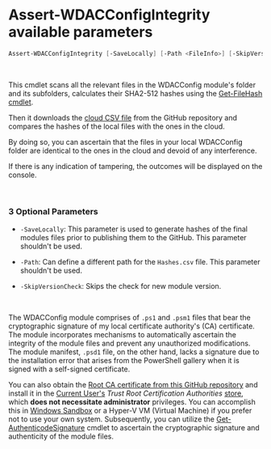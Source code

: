 # Assert-WDACConfigIntegrity available parameters

```powershell
Assert-WDACConfigIntegrity [-SaveLocally] [-Path <FileInfo>] [-SkipVersionCheck] [<CommonParameters>]
```

<br>

This cmdlet scans all the relevant files in the WDACConfig module's folder and its subfolders, calculates their SHA2-512 hashes using the [Get-FileHash cmdlet](https://learn.microsoft.com/en-us/powershell/module/microsoft.powershell.utility/get-filehash).

Then it downloads the [cloud CSV file](https://github.com/HotCakeX/Harden-Windows-Security/blob/main/WDACConfig/Utilities/Hashes.csv) from the GitHub repository and compares the hashes of the local files with the ones in the cloud.

By doing so, you can ascertain that the files in your local WDACConfig folder are identical to the ones in the cloud and devoid of any interference.

If there is any indication of tampering, the outcomes will be displayed on the console.

<br>

### 3 Optional Parameters

* `-SaveLocally`: This parameter is used to generate hashes of the final modules files prior to publishing them to the GitHub. This parameter shouldn't be used.

* `-Path`: Can define a different path for the `Hashes.csv` file. This parameter shouldn't be used.

* `-SkipVersionCheck`: Skips the check for new module version.

<br>

The WDACConfig module comprises of `.ps1` and `.psm1` files that bear the cryptographic signature of my local certificate authority's (CA) certificate. The module incorporates mechanisms to automatically ascertain the integrity of the module files and prevent any unauthorized modifications. The module manifest, `.psd1` file, on the other hand, lacks a signature due to the installation error that arises from the PowerShell gallery when it is signed with a self-signed certificate.

You can also obtain the [Root CA certificate from this GitHub repository]() and install it in the [Current User's](https://learn.microsoft.com/en-us/windows-hardware/drivers/install/local-machine-and-current-user-certificate-stores) *Trust Root Certification Authorities* [store](https://learn.microsoft.com/en-us/windows-hardware/drivers/install/trusted-root-certification-authorities-certificate-store), which **does not necessitate administrator** privileges. You can accomplish this in [Windows Sandbox](https://learn.microsoft.com/en-us/windows/security/application-security/application-isolation/windows-sandbox/windows-sandbox-overview) or a Hyper-V VM (Virtual Machine) if you prefer not to use your own system. Subsequently, you can utilize the [Get-AuthenticodeSignature](https://learn.microsoft.com/en-us/powershell/module/microsoft.powershell.security/get-authenticodesignature) cmdlet to ascertain the cryptographic signature and authenticity of the module files.
